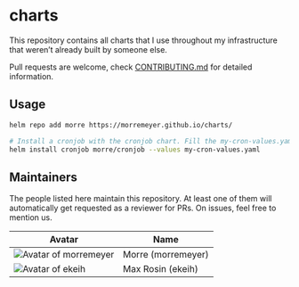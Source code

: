 # charts

This repository contains all charts that I use throughout my infrastructure that weren’t already built by someone else.

Pull requests are welcome, check [CONTRIBUTING.md](CONTRIBUTING.md) for detailed information.

## Usage

```sh
helm repo add morre https://morremeyer.github.io/charts/

# Install a cronjob with the cronjob chart. Fill the my-cron-values.yaml file before running this!
helm install cronjob morre/cronjob --values my-cron-values.yaml
```

## Maintainers

The people listed here maintain this repository. At least one of them will automatically get requested as a reviewer for PRs. On issues, feel free to mention us.

| Avatar                                                                        | Name               |
| ----------------------------------------------------------------------------- | ------------------ |
| ![Avatar of morremeyer](https://avatars.githubusercontent.com/u/7683567?s=80) | Morre (morremeyer) |
| ![Avatar of ekeih](https://avatars.githubusercontent.com/u/3430656?s=80)      | Max Rosin (ekeih)  |
